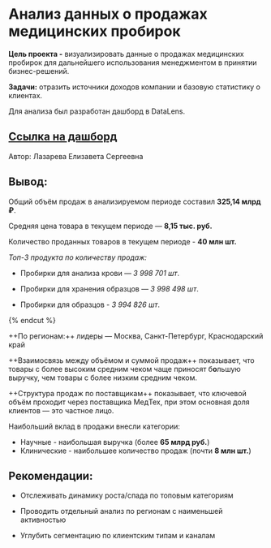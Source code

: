 # Анализ данных о продажах медицинских пробирок

**Цель проекта -** визуализировать данные о продажах медицинских пробирок для дальнейшего использования менеджментом в принятии бизнес-решений.

**Задачи:** отразить источники доходов компании и базовую статистику о клиентах.

Для анализа был разработан дашборд в DataLens.

## **[Ссылка на дашборд](https://datalens.yandex/pf6btrrhlfvca)**

Автор: Лазарева Елизавета Сергеевна

## Вывод:

Общий объём продаж в анализируемом периоде составил **325,14 млрд ₽**.

Средняя цена товара в текущем периоде — **8,15 тыс. руб.**

Количество проданных товаров в текущем периоде - **40 млн шт.**

*Топ-3 продукта по количеству продаж:*

- Пробирки для анализа крови — *3 998 701 шт*.

- Пробирки для хранения образцов — *3 998 498 шт*.

- Пробирки для образцов - *3 994 826 шт*.

{% endcut %}

++По регионам:++ лидеры — Москва, Санкт-Петербург, Краснодарский край

++Взаимосвязь между объёмом и суммой продаж++ показывает, что товары с более высоким средним чеком чаще приносят б**о**льшую выручку, чем товары с более низким средним чеком.

++Структура продаж по поставщикам++ показывает, что ключевой объём проходит через поставщика МедТех, при этом основная доля клиентов — это частное лицо.

Наибольший вклад в продажи внесли категории:

* Научные - наибольшая выручка (более **65 млрд руб.**)
* Клинические - наибольшее количество продаж (почти **8 млн шт.**)

## Рекомендации:

- Отслеживать динамику роста/спада по топовым категориям

- Проводить отдельный анализ по регионам с наименьшей активностью

- Углубить сегментацию по клиентским типам и каналам
